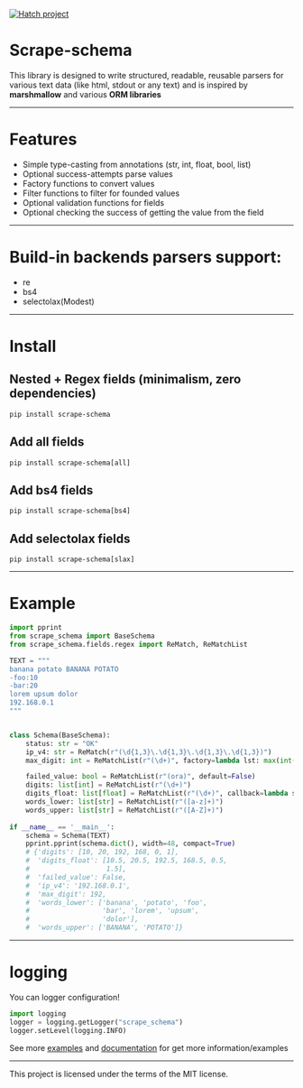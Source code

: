 [![Hatch project](https://img.shields.io/badge/%F0%9F%A5%9A-Hatch-4051b5.svg)](https://github.com/pypa/hatch)
# Scrape-schema
This library is designed to write structured, readable, 
reusable parsers for various text data (like html, stdout or any text) and
is inspired by **marshmallow** and various **ORM
libraries**
_____
# Features
* Simple type-casting from annotations (str, int, float, bool, list)
* Optional success-attempts parse values
* Factory functions to convert values
* Filter functions to filter for founded values
* Optional validation functions for fields
* Optional checking the success of getting the value from the field
____
# Build-in backends parsers support:
* re
* bs4
* selectolax(Modest)
____
# Install
## Nested + Regex fields (minimalism, zero dependencies)
```shell
pip install scrape-schema
```
## Add all fields
```shell
pip install scrape-schema[all]
```
## Add bs4 fields
```shell
pip install scrape-schema[bs4]
```
## Add selectolax fields
```shell
pip install scrape-schema[slax]
```
____
# Example
```python
import pprint
from scrape_schema import BaseSchema
from scrape_schema.fields.regex import ReMatch, ReMatchList

TEXT = """
banana potato BANANA POTATO
-foo:10
-bar:20
lorem upsum dolor
192.168.0.1
"""


class Schema(BaseSchema):
    status: str = "OK"
    ip_v4: str = ReMatch(r"(\d{1,3}\.\d{1,3}\.\d{1,3}\.\d{1,3})")
    max_digit: int = ReMatchList(r"(\d+)", factory=lambda lst: max(int(i) for i in lst))

    failed_value: bool = ReMatchList(r"(ora)", default=False)
    digits: list[int] = ReMatchList(r"(\d+)")
    digits_float: list[float] = ReMatchList(r"(\d+)", callback=lambda s: f"{s}.5")
    words_lower: list[str] = ReMatchList(r"([a-z]+)")
    words_upper: list[str] = ReMatchList(r"([A-Z]+)")
    
if __name__ == '__main__':
    schema = Schema(TEXT)
    pprint.pprint(schema.dict(), width=48, compact=True)
    # {'digits': [10, 20, 192, 168, 0, 1],
    #  'digits_float': [10.5, 20.5, 192.5, 168.5, 0.5,
    #                   1.5],
    #  'failed_value': False,
    #  'ip_v4': '192.168.0.1',
    #  'max_digit': 192,
    #  'words_lower': ['banana', 'potato', 'foo',
    #                  'bar', 'lorem', 'upsum',
    #                  'dolor'],
    #  'words_upper': ['BANANA', 'POTATO']}
```
_____
# logging
You can logger configuration!
```python
import logging
logger = logging.getLogger("scrape_schema")
logger.setLevel(logging.INFO)
```

See more [examples](examples) and [documentation](docs) for get more information/examples
____
This project is licensed under the terms of the MIT license.
